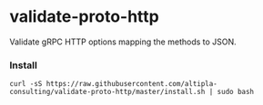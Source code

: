 
# validate-proto-http

Validate gRPC HTTP options mapping the methods to JSON.

### Install

```
curl -sS https://raw.githubusercontent.com/altipla-consulting/validate-proto-http/master/install.sh | sudo bash
```
